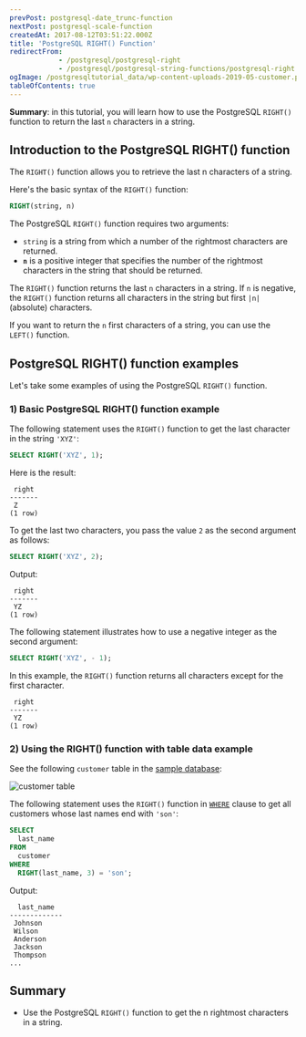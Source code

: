 ```yaml
---
prevPost: postgresql-date_trunc-function
nextPost: postgresql-scale-function
createdAt: 2017-08-12T03:51:22.000Z
title: 'PostgreSQL RIGHT() Function'
redirectFrom:
            - /postgresql/postgresql-right 
            - /postgresql/postgresql-string-functions/postgresql-right
ogImage: /postgresqltutorial_data/wp-content-uploads-2019-05-customer.png
tableOfContents: true
---
```


**Summary**: in this tutorial, you will learn how to use the PostgreSQL `RIGHT()` function to return the last `n` characters in a string.

## Introduction to the PostgreSQL RIGHT() function

The `RIGHT()` function allows you to retrieve the last n characters of a string.

Here's the basic syntax of the `RIGHT()` function:

```sql
RIGHT(string, n)
```

The PostgreSQL `RIGHT()` function requires two arguments:

- `string` is a string from which a number of the rightmost characters are returned.
- **`n`** is a positive integer that specifies the number of the rightmost characters in the string that should be returned.

The `RIGHT()` function returns the last `n` characters in a string. If `n` is negative, the `RIGHT()` function returns all characters in the string but first `|n|` (absolute) characters.

If you want to return the `n` first characters of a string, you can use the `LEFT()` function.

## PostgreSQL RIGHT() function examples

Let's take some examples of using the PostgreSQL `RIGHT()` function.

### 1) Basic PostgreSQL RIGHT() function example

The following statement uses the `RIGHT()` function to get the last character in the string `'XYZ'`:

```sql
SELECT RIGHT('XYZ', 1);
```

Here is the result:

```
 right
-------
 Z
(1 row)
```

To get the last two characters, you pass the value `2` as the second argument as follows:

```sql
SELECT RIGHT('XYZ', 2);
```

Output:

```
 right
-------
 YZ
(1 row)
```

The following statement illustrates how to use a negative integer as the second argument:

```sql
SELECT RIGHT('XYZ', - 1);
```

In this example, the `RIGHT()` function returns all characters except for the first character.

```
 right
-------
 YZ
(1 row)
```

### 2) Using the RIGHT() function with table data example

See the following `customer` table in the [sample database](/postgresql/postgresql-getting-started/postgresql-sample-database):

![customer table](/postgresqltutorial_data/wp-content-uploads-2019-05-customer.png)

The following statement uses the `RIGHT()` function in [`WHERE`](/postgresql/postgresql-where) clause to get all customers whose last names end with `'son'`:

```sql
SELECT
  last_name
FROM
  customer
WHERE
  RIGHT(last_name, 3) = 'son';
```

Output:

```
  last_name
-------------
 Johnson
 Wilson
 Anderson
 Jackson
 Thompson
...
```

## Summary

- Use the PostgreSQL `RIGHT()` function to get the n rightmost characters in a string.
